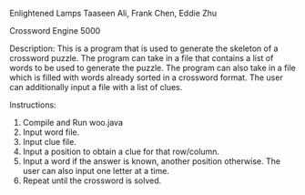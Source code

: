 Enlightened Lamps
Taaseen Ali, Frank Chen, Eddie Zhu

Crossword Engine 5000

Description:
This is a program that is used to generate the skeleton of a crossword puzzle. The program can take in a file that contains a list of words to be used to generate the puzzle. The program can also take in a file which is filled with words already sorted in a crossword format. The user can additionally input a file with a list of clues. 

Instructions:
1) Compile and Run woo.java
2) Input word file.
3) Input clue file.
2) Input a position to obtain a clue for that row/column.
3) Input a word if the answer is known, another position otherwise. The user can also input one letter at a time. 
4) Repeat until the crossword is solved. 
